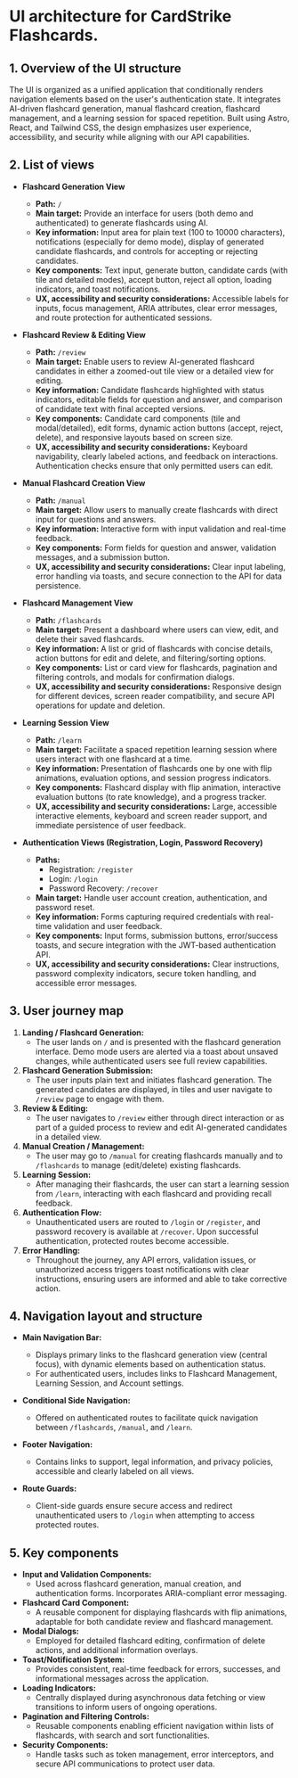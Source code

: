 # UI architecture for CardStrike Flashcards.

## 1. Overview of the UI structure
The UI is organized as a unified application that conditionally renders navigation elements based on the user's authentication state. It integrates AI-driven flashcard generation, manual flashcard creation, flashcard management, and a learning session for spaced repetition. Built using Astro, React, and Tailwind CSS, the design emphasizes user experience, accessibility, and security while aligning with our API capabilities.

## 2. List of views

- **Flashcard Generation View**
  - **Path:** `/`
  - **Main target:** Provide an interface for users (both demo and authenticated) to generate flashcards using AI.
  - **Key information:** Input area for plain text (100 to 10000 characters), notifications (especially for demo mode), display of generated candidate flashcards, and controls for accepting or rejecting candidates.
  - **Key components:** Text input, generate button, candidate cards (with tile and detailed modes), accept button, reject all option, loading indicators, and toast notifications.
  - **UX, accessibility and security considerations:** Accessible labels for inputs, focus management, ARIA attributes, clear error messages, and route protection for authenticated sessions.

- **Flashcard Review & Editing View**
  - **Path:** `/review`
  - **Main target:** Enable users to review AI-generated flashcard candidates in either a zoomed-out tile view or a detailed view for editing.
  - **Key information:** Candidate flashcards highlighted with status indicators, editable fields for question and answer, and comparison of candidate text with final accepted versions.
  - **Key components:** Candidate card components (tile and modal/detailed), edit forms, dynamic action buttons (accept, reject, delete), and responsive layouts based on screen size.
  - **UX, accessibility and security considerations:** Keyboard navigability, clearly labeled actions, and feedback on interactions. Authentication checks ensure that only permitted users can edit.

- **Manual Flashcard Creation View**
  - **Path:** `/manual`
  - **Main target:** Allow users to manually create flashcards with direct input for questions and answers.
  - **Key information:** Interactive form with input validation and real-time feedback.
  - **Key components:** Form fields for question and answer, validation messages, and a submission button.
  - **UX, accessibility and security considerations:** Clear input labeling, error handling via toasts, and secure connection to the API for data persistence.

- **Flashcard Management View**
  - **Path:** `/flashcards`
  - **Main target:** Present a dashboard where users can view, edit, and delete their saved flashcards.
  - **Key information:** A list or grid of flashcards with concise details, action buttons for edit and delete, and filtering/sorting options.
  - **Key components:** List or card view for flashcards, pagination and filtering controls, and modals for confirmation dialogs.
  - **UX, accessibility and security considerations:** Responsive design for different devices, screen reader compatibility, and secure API operations for update and deletion.

- **Learning Session View**
  - **Path:** `/learn`
  - **Main target:** Facilitate a spaced repetition learning session where users interact with one flashcard at a time.
  - **Key information:** Presentation of flashcards one by one with flip animations, evaluation options, and session progress indicators.
  - **Key components:** Flashcard display with flip animation, interactive evaluation buttons (to rate knowledge), and a progress tracker.
  - **UX, accessibility and security considerations:** Large, accessible interactive elements, keyboard and screen reader support, and immediate persistence of user feedback.

- **Authentication Views (Registration, Login, Password Recovery)**
  - **Paths:**
    - Registration: `/register`
    - Login: `/login`
    - Password Recovery: `/recover`
  - **Main target:** Handle user account creation, authentication, and password reset.
  - **Key information:** Forms capturing required credentials with real-time validation and user feedback.
  - **Key components:** Input forms, submission buttons, error/success toasts, and secure integration with the JWT-based authentication API.
  - **UX, accessibility and security considerations:** Clear instructions, password complexity indicators, secure token handling, and accessible error messages.

## 3. User journey map

1. **Landing / Flashcard Generation:** 
   - The user lands on `/` and is presented with the flashcard generation interface. Demo mode users are alerted via a toast about unsaved changes, while authenticated users see full review capabilities.
2. **Flashcard Generation Submission:** 
   - The user inputs plain text and initiates flashcard generation. The generated candidates are displayed, in tiles and user navigate to `/review` page to engage with them.
3. **Review & Editing:**
   - The user navigates to `/review` either through direct interaction or as part of a guided process to review and edit AI-generated candidates in a detailed view.
4. **Manual Creation / Management:**
   - The user may go to `/manual` for creating flashcards manually and to `/flashcards` to manage (edit/delete) existing flashcards.
5. **Learning Session:**
   - After managing their flashcards, the user can start a learning session from `/learn`, interacting with each flashcard and providing recall feedback.
6. **Authentication Flow:**
   - Unauthenticated users are routed to `/login` or `/register`, and password recovery is available at `/recover`. Upon successful authentication, protected routes become accessible.
7. **Error Handling:**
   - Throughout the journey, any API errors, validation issues, or unauthorized access triggers toast notifications with clear instructions, ensuring users are informed and able to take corrective action.

## 4. Navigation layout and structure

- **Main Navigation Bar:**
  - Displays primary links to the flashcard generation view (central focus), with dynamic elements based on authentication status.
  - For authenticated users, includes links to Flashcard Management, Learning Session, and Account settings.
  
- **Conditional Side Navigation:**
  - Offered on authenticated routes to facilitate quick navigation between `/flashcards`, `/manual`, and `/learn`.
  
- **Footer Navigation:**
  - Contains links to support, legal information, and privacy policies, accessible and clearly labeled on all views.
  
- **Route Guards:**
  - Client-side guards ensure secure access and redirect unauthenticated users to `/login` when attempting to access protected routes.

## 5. Key components

- **Input and Validation Components:**
   - Used across flashcard generation, manual creation, and authentication forms. Incorporates ARIA-compliant error messaging.
- **Flashcard Card Component:**
   - A reusable component for displaying flashcards with flip animations, adaptable for both candidate review and flashcard management.
- **Modal Dialogs:**
   - Employed for detailed flashcard editing, confirmation of delete actions, and additional information overlays.
- **Toast/Notification System:**
   - Provides consistent, real-time feedback for errors, successes, and informational messages across the application.
- **Loading Indicators:**
   - Centrally displayed during asynchronous data fetching or view transitions to inform users of ongoing operations.
- **Pagination and Filtering Controls:**
   - Reusable components enabling efficient navigation within lists of flashcards, with search and sort functionalities.
- **Security Components:**
   - Handle tasks such as token management, error interceptors, and secure API communications to protect user data. 